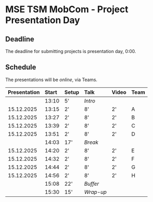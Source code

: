 # MSE TSM MobCom - Project Presentation Day
## Deadline
The deadline for submitting projects is presentation day, 0:00.

## Schedule
The presentations will be _online_, via Teams.

Presentation|Start|Setup|Talk|Video|Team
:---|:---|:---|:---|:---|:---
 | |13:10|5'|_Intro_
15.12.2025|13:15|2'|8'|2'|A
15.12.2025|13:27|2'|8'|2'|B
15.12.2025|13:39|2'|8'|2'|C
15.12.2025|13:51|2'|8'|2'|D
 | |14:03|17'|_Break_
15.12.2025|14:20|2'|8'|2'|E
15.12.2025|14:32|2'|8'|2'|F
15.12.2025|14:44|2'|8'|2'|G
15.12.2025|14:56|2'|8'|2'|H
 | |15:08|22'|_Buffer_
 | |15:30|15'|_Wrap-up_
